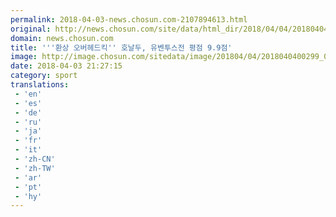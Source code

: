 ```yaml
---
permalink: 2018-04-03-news.chosun.com-2107894613.html
original: http://news.chosun.com/site/data/html_dir/2018/04/04/2018040400311.html
domain: news.chosun.com
title: '''환상 오버헤드킥'' 호날두, 유벤투스전 평점 9.9점'
image: http://image.chosun.com/sitedata/image/201804/04/2018040400299_0.jpg
date: 2018-04-03 21:27:15
category: sport
translations: 
 - 'en'
 - 'es'
 - 'de'
 - 'ru'
 - 'ja'
 - 'fr'
 - 'it'
 - 'zh-CN'
 - 'zh-TW'
 - 'ar'
 - 'pt'
 - 'hy'
---
```


